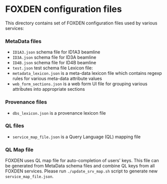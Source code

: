 # FOXDEN configuration files
This directory contains set of FOXDEN configuration files used by various
services:

### MetaData files
- `ID1A3.json` schema file for ID1A3 beamline
- `ID3A.json` schema file for ID3A beamline
- `ID4B.json` schema file for ID4B beamline
- `test.json` test schema file
Lexicon file:
- `metadata_lexicon.json` is a meta-data lexicon file which contains regexp
  rules for various meta-data attribute values
- `web_form_sections.json` is a web form UI file for grouping various
  attributes into appropriate sections

### Provenance files
- `dbs_lexicon.json` is a provenance lexicon file

### QL files
- `service_map_file.json` is a Query Language (QL) mapping file

### QL Map file
FOXDEN uses QL map file for auto-completion of users' keys. This file can be
generated from MetaData schema files and combine QL keys from all FOXDEN
services. Please run `./update_srv_map.sh` script to generate new
`service_map_file.json`.
